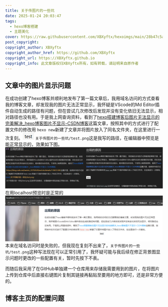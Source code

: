 ```yaml
---
title: 关于传图片的一些坑
date: 2025-01-24 20:03:47
tags: 
  - hexo博客搭建
  - 主题美化
cover: https://raw.githubusercontent.com/XBXyftx/hexoimgs/main/28b47c5a9e3f4e7995bd35c42fdc46e.png
post_copyright:
copyright_author: XBXyftx
copyright_author_href: https://github.com/XBXyftx
copyright_url: https://XBXyftx.github.io
copyright_info: 此文章版权归XBXyftx所有，如有转载，请註明来自原作者
---
```

## 文章中的图片显示问题

在成功创建了hexo博客并顺利地发布了第一篇文章后，我用域名访问的方式查看我的博客文章，却发现我的图片无法正常显示，我怀疑是VScode的Md Editor插件自动生成的路径有问题，但在尝试几次修改后发现并没有变化依旧无法显示，相对路径也没有用。于是我上网查询资料，看到了[hexo搭建博客后图片无法显示的完美解决\_hexo博客图片不显示-CSDN博客](https://blog.csdn.net/weixin_43702620/article/details/118655308)这篇文章，按照其中的方式进行了配置文件的修改用 `hexo new`新建了文章并将图片放入了同名文件夹，在这里进行一次复刻。![test](关于传图片的一些坑/test.png)
`关于传图片的一些坑/test.png`这是我写的路径，在编辑器中预览是能正常显示的，效果如下图。
![复刻效果图](关于传图片的一些坑/FuKe1.png)
在用localhost预览时是正常的
![localhost预览示意图](关于传图片的一些坑/FuKe2.png)
本来在域名访问时是失败的，但我现在复刻不出来了，`关于传图片的一些坑/test.png`这种写法现在可以正常引用了，我怀疑可能与我后续在修正背景图显示问题时更改的一些配置有关，暂时先按下不表。

而随后我采用了在GitHub单独建一个仓库用来存储我需要用到的图片，在将图片上传到仓库中后直接右键图片复制其链接再黏贴至要用的地方即可，还是非常方便的。

## 博客主页的配置问题
